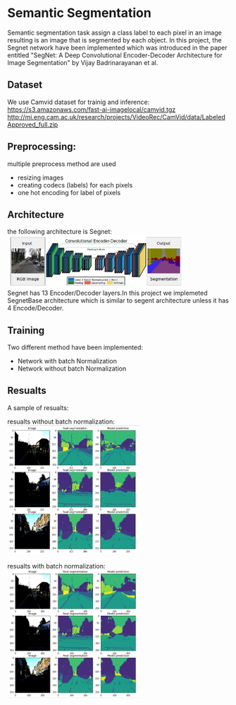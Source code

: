 # Semantic Segmentation

Semantic segmentation task assign a class label to each pixel in an image resulting is an image that is segmented by each object.
In this project, the Segnet network have been implemented which was introduced in the paper entitled "SegNet: A Deep Convolutional Encoder-Decoder Architecture for Image Segmentation" by Vijay Badrinarayanan et al. 

## Dataset

We use Camvid dataset for trainig and inference: <br/>
https://s3.amazonaws.com/fast-ai-imagelocal/camvid.tgz <br/>
http://mi.eng.cam.ac.uk/research/projects/VideoRec/CamVid/data/LabeledApproved_full.zip <br/>

## Preprocessing:

multiple preprocess method are used 
- resizing images
- creating codecs (labels) for each pixels
- one hot encoding for label of pixels

## Architecture

the following architecture is Segnet:
<img src="imgs/architecture.png" data-canonical-src="img/architecture.png" width="400" /><br/>
Segnet has 13 Encoder/Decoder layers.In this project we implemeted SegnetBase architecture which is similar to segent architecture unless it has 4 Encode/Decoder.

## Training

Two different method have been implemented:
- Network with batch Normalization 
- Network without batch Normalization

## Resualts

A sample of resualts:

resualts without batch normalization: <br/>
<img src="imgs/resualts_without_bn.PNG" data-canonical-src="img/resualts_without_bn.PNG" width="300" />

resualts with batch normalization: <br/>
<img src="imgs/resualts_with_bn.PNG" data-canonical-src="img/resualts_with_bn.PNG" width="300" />

